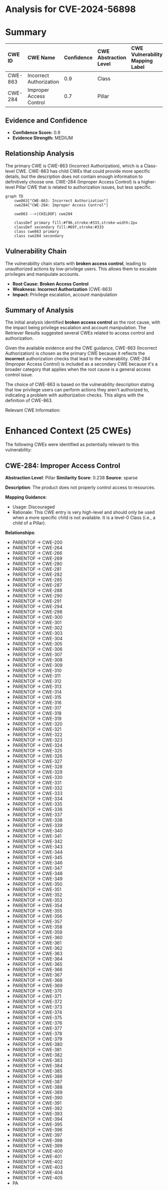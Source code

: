 # Analysis for CVE-2024-56898

# Summary
| CWE ID  | CWE Name                                            | Confidence | CWE Abstraction Level | CWE Vulnerability Mapping Label | CWE-Vulnerability Mapping Notes |
| :-------- | :-------------------------------------------------- | :--------- | :-------------------- | :------------------------------ | :------------------------------ |
| CWE-863 | Incorrect Authorization  | 0.9  | Class |   |   |
| CWE-284 | Improper Access Control | 0.7 | Pillar |   |   |

## Evidence and Confidence

*   **Confidence Score:** 0.9
*   **Evidence Strength:** MEDIUM

## Relationship Analysis
The primary CWE is CWE-863 (Incorrect Authorization), which is a Class-level CWE. CWE-863 has child CWEs that could provide more specific details, but the description does not contain enough information to definitively choose one. CWE-284 (Improper Access Control) is a higher-level Pillar CWE that is related to authorization issues, but less specific.

```mermaid
graph TD
    cwe863["CWE-863: Incorrect Authorization"]
    cwe284["CWE-284: Improper Access Control"]
    
    cwe863 -->|CHILDOF| cwe284
    
    classDef primary fill:#f96,stroke:#333,stroke-width:2px
    classDef secondary fill:#69f,stroke:#333
    class cwe863 primary
    class cwe284 secondary
```

## Vulnerability Chain
The vulnerability chain starts with **broken access control**, leading to unauthorized actions by low-privilege users. This allows them to escalate privileges and manipulate accounts.
  - **Root Cause:** **Broken Access Control**
  - **Weakness:** **Incorrect Authorization** (CWE-863)
  - **Impact:** Privilege escalation, account manipulation

## Summary of Analysis
The initial analysis identified **broken access control** as the root cause, with the impact being privilege escalation and account manipulation. The Retriever Results suggested several CWEs related to access control and authorization.

Given the available evidence and the CWE guidance, CWE-863 (Incorrect Authorization) is chosen as the primary CWE because it reflects the **incorrect** authorization checks that lead to the vulnerability. CWE-284 (Improper Access Control) is included as a secondary CWE because it's a broader category that applies when the root cause is a general access control issue.

The choice of CWE-863 is based on the vulnerability description stating that low privilege users can perform actions they aren't authorized to, indicating a problem with authorization checks. This aligns with the definition of CWE-863.

Relevant CWE Information:

# Enhanced Context (25 CWEs)
The following CWEs were identified as potentially relevant to this vulnerability:

## CWE-284: Improper Access Control
**Abstraction Level**: Pillar
**Similarity Score**: 0.238
**Source**: sparse

**Description**:
The product does not properly control access to resources.

**Mapping Guidance**:
- Usage: Discouraged
- Rationale: This CWE entry is very high-level and should only be used when a more specific child is not available. It is a level-0 Class (i.e., a child of a Pillar).

**Relationships**:
- PARENTOF -> CWE-200
- PARENTOF -> CWE-264
- PARENTOF -> CWE-266
- PARENTOF -> CWE-269
- PARENTOF -> CWE-280
- PARENTOF -> CWE-281
- PARENTOF -> CWE-282
- PARENTOF -> CWE-285
- PARENTOF -> CWE-287
- PARENTOF -> CWE-288
- PARENTOF -> CWE-290
- PARENTOF -> CWE-291
- PARENTOF -> CWE-294
- PARENTOF -> CWE-298
- PARENTOF -> CWE-300
- PARENTOF -> CWE-301
- PARENTOF -> CWE-302
- PARENTOF -> CWE-303
- PARENTOF -> CWE-304
- PARENTOF -> CWE-305
- PARENTOF -> CWE-306
- PARENTOF -> CWE-307
- PARENTOF -> CWE-308
- PARENTOF -> CWE-309
- PARENTOF -> CWE-310
- PARENTOF -> CWE-311
- PARENTOF -> CWE-312
- PARENTOF -> CWE-313
- PARENTOF -> CWE-314
- PARENTOF -> CWE-315
- PARENTOF -> CWE-316
- PARENTOF -> CWE-317
- PARENTOF -> CWE-318
- PARENTOF -> CWE-319
- PARENTOF -> CWE-320
- PARENTOF -> CWE-321
- PARENTOF -> CWE-322
- PARENTOF -> CWE-323
- PARENTOF -> CWE-324
- PARENTOF -> CWE-325
- PARENTOF -> CWE-326
- PARENTOF -> CWE-327
- PARENTOF -> CWE-328
- PARENTOF -> CWE-329
- PARENTOF -> CWE-330
- PARENTOF -> CWE-331
- PARENTOF -> CWE-332
- PARENTOF -> CWE-333
- PARENTOF -> CWE-334
- PARENTOF -> CWE-335
- PARENTOF -> CWE-336
- PARENTOF -> CWE-337
- PARENTOF -> CWE-338
- PARENTOF -> CWE-339
- PARENTOF -> CWE-340
- PARENTOF -> CWE-341
- PARENTOF -> CWE-342
- PARENTOF -> CWE-343
- PARENTOF -> CWE-344
- PARENTOF -> CWE-345
- PARENTOF -> CWE-346
- PARENTOF -> CWE-347
- PARENTOF -> CWE-348
- PARENTOF -> CWE-349
- PARENTOF -> CWE-350
- PARENTOF -> CWE-351
- PARENTOF -> CWE-352
- PARENTOF -> CWE-353
- PARENTOF -> CWE-354
- PARENTOF -> CWE-355
- PARENTOF -> CWE-356
- PARENTOF -> CWE-357
- PARENTOF -> CWE-358
- PARENTOF -> CWE-359
- PARENTOF -> CWE-360
- PARENTOF -> CWE-361
- PARENTOF -> CWE-362
- PARENTOF -> CWE-363
- PARENTOF -> CWE-364
- PARENTOF -> CWE-365
- PARENTOF -> CWE-366
- PARENTOF -> CWE-367
- PARENTOF -> CWE-368
- PARENTOF -> CWE-369
- PARENTOF -> CWE-370
- PARENTOF -> CWE-371
- PARENTOF -> CWE-372
- PARENTOF -> CWE-373
- PARENTOF -> CWE-374
- PARENTOF -> CWE-375
- PARENTOF -> CWE-376
- PARENTOF -> CWE-377
- PARENTOF -> CWE-378
- PARENTOF -> CWE-379
- PARENTOF -> CWE-380
- PARENTOF -> CWE-381
- PARENTOF -> CWE-382
- PARENTOF -> CWE-383
- PARENTOF -> CWE-384
- PARENTOF -> CWE-385
- PARENTOF -> CWE-386
- PARENTOF -> CWE-387
- PARENTOF -> CWE-388
- PARENTOF -> CWE-389
- PARENTOF -> CWE-390
- PARENTOF -> CWE-391
- PARENTOF -> CWE-392
- PARENTOF -> CWE-393
- PARENTOF -> CWE-394
- PARENTOF -> CWE-395
- PARENTOF -> CWE-396
- PARENTOF -> CWE-397
- PARENTOF -> CWE-398
- PARENTOF -> CWE-399
- PARENTOF -> CWE-400
- PARENTOF -> CWE-401
- PARENTOF -> CWE-402
- PARENTOF -> CWE-403
- PARENTOF -> CWE-404
- PARENTOF -> CWE-405
- PA